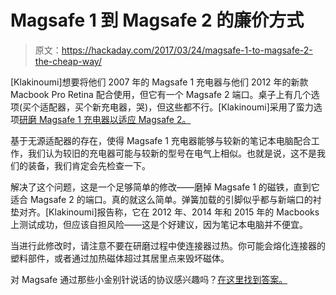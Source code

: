 # Magsafe 1 到 Magsafe 2 的廉价方式

> 原文：<https://hackaday.com/2017/03/24/magsafe-1-to-magsafe-2-the-cheap-way/>

[Klakinoumi]想要将他们 2007 年的 Magsafe 1 充电器与他们 2012 年的新款 Macbook Pro Retina 配合使用，但它有一个 Magsafe 2 端口。桌子上有几个选项(买个适配器，买个新充电器，哭)，但这些都不行。[Klakinoumi]采用了蛮力选项[研磨 Magsafe 1 充电器以适应 Magsafe 2。](https://www.youtube.com/watch?v=HjOzHHzxzhA)

基于无源适配器的存在，使得 Magsafe 1 充电器能够与较新的笔记本电脑配合工作，我们认为较旧的充电器可能与较新的型号在电气上相似。也就是说，这不是我们的装备，我们肯定会先检查一下。

解决了这个问题，这是一个足够简单的修改——磨掉 Magsafe 1 的磁铁，直到它适合 Magsafe 2 的端口。真的就这么简单。弹簧加载的引脚似乎都与新端口的衬垫对齐。[Klakinoumi]报告称，它在 2012 年、2014 年和 2015 年的 Macbooks 上测试成功，但应该自担风险——这是个好建议，因为笔记本电脑并不便宜。

当进行此修改时，请注意不要在研磨过程中使连接器过热。你可能会熔化连接器的塑料部件，或者通过加热磁体超过其居里点来毁坏磁体。

对 Magsafe 通过那些小金别针说话的协议感兴趣吗？[在这里找到答案。](http://hackaday.com/2013/06/07/apple-magsafe-protocol-hacking/)
